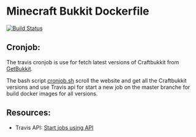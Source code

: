 # Minecraft Bukkit Dockerfile
[![Build Status](https://api.travis-ci.org/chimanos/minecraft-bukkit-dockerfile.svg?branch=cronjob)](https://travis-ci.org/chimanos/minecraft-bukkit-dockerfile)

## Cronjob: 

The travis cronjob is use for fetch latest versions of Craftbukkit from [GetBukkit](https://getbukkit.org/download/craftbukkit). 

The bash script [cronjob.sh](https://github.com/chimanos/minecraft-bukkit-dockerfile/blob/cronjob/cronjob.sh) scroll the website and get all the Craftbukkit versions and use Travis api for start a new job on the master branche 
for build docker images for all versions.


## Resources: 

- Travis API: [Start jobs using API](https://docs.travis-ci.com/user/triggering-builds)


